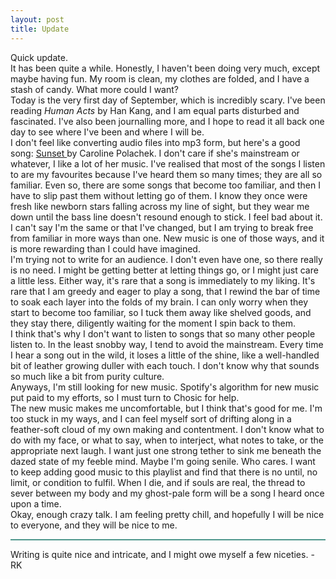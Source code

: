 ```yaml
---
layout: post
title: Update
---
```

<style>
h1.post-title {
  color: #4e978c;
}
</style>

<!--more-->

<div class= "indent">
Quick update.
</div>

<div class= "indent">
It has been quite a while. Honestly, I haven't been doing very much, except maybe having fun. My room is clean, my clothes are folded, and I have a stash of candy. What more could I want?
</div>
<div class= "indent">
Today is the very first day of September, which is incredibly scary. I've been reading <em>Human Acts</em> by Han Kang, and I am equal parts disturbed and fascinated. I've also been journalling more, and I hope to read it all back one day to see where I've been and where I will be. 
</div>
<div class= "indent">
I don't feel like converting audio files into mp3 form, but here's a good song: 
  <a href="https://open.spotify.com/playlist/6uaFYahdNcCOocUhmJkUJG" target="_blank" class="pink-link">
Sunset
  </a>
  by Caroline Polachek. I don't care if she's mainstream or whatever, I like a lot of her music. I've realised that most of the songs I listen to are my favourites because I've heard them so many times; they are all so familiar. Even so, there are some songs that become too familiar, and then I have to slip past them without letting go of them. I know they once were fresh like newborn stars falling across my line of sight, but they wear me down until the bass line doesn't resound enough to stick. I feel bad about it. I can't say I'm the same or that I've changed, but I am trying to break free from familiar in more ways than one. New music is one of those ways, and it is more rewarding than I could have imagined. 
</div>
<div class="indent">
I'm trying not to write for an audience. I don't even have one, so there really is no need. I might be getting better at letting things go, or I might just care a little less. Either way, it's rare that a song is immediately to my liking. It's rare that I am greedy and eager to play a song, that I rewind the bar of time to soak each layer into the folds of my brain. I can only worry when they start to become too familiar, so I tuck them away like shelved goods, and they stay there, diligently waiting for the moment I spin back to them. 
</div>
<div class="indent">
I think that's why I don't want to listen to songs that so many other people listen to. In the least snobby way, I tend to avoid the mainstream. Every time I hear a song out in the wild, it loses a little of the shine, like a well-handled bit of leather growing duller with each touch. I don't know why that sounds so much like a bit from purity culture.
</div>
<div class="indent">
Anyways, I'm still looking for new music. Spotify's algorithm for new music put paid to my efforts, so I must turn to Chosic for help.
</div>
<div class="indent">
The new music makes me uncomfortable, but I think that's good for me. I'm too stuck in my ways, and I can feel myself sort of drifting along in a feather-soft cloud of my own making and contentment. I don't know what to do with my face, or what to say, when to interject, what notes to take, or the appropriate next laugh. I want just one strong tether to sink me beneath the dazed state of my feeble mind. Maybe I'm going senile. Who cares. I want to keep adding good music to this playlist and find that there is no until, no limit, or condition to fulfil. When I die, and if souls are real, the thread to sever between my body and my ghost-pale form will be a song I heard once upon a time.
</div>
<div class="indent">
Okay, enough crazy talk. I am feeling pretty chill, and hopefully I will be nice to everyone, and they will be nice to me.
</div>
<hr style="background-color:#4e978c; height: 2px; border: none;">
<div class="indent">
Writing is quite nice and intricate, and I might owe myself a few niceties. -RK
</div>
